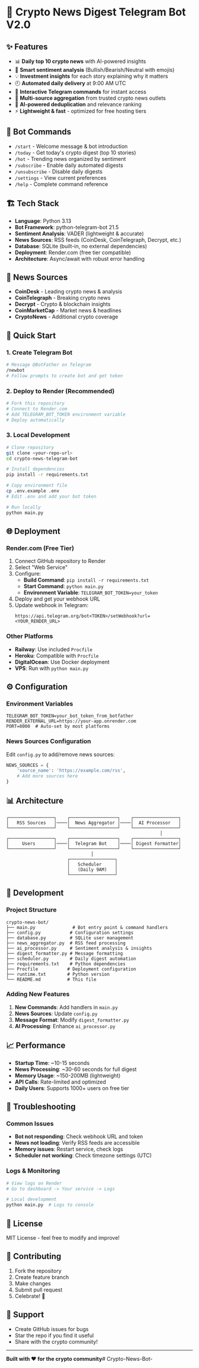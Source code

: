 # 🚀 Crypto News Digest Telegram Bot V2.0

## ✨ Features
- 📊 **Daily top 10 crypto news** with AI-powered insights
- 🎯 **Smart sentiment analysis** (Bullish/Bearish/Neutral with emojis)
- 💡 **Investment insights** for each story explaining why it matters
- 🕘 **Automated daily delivery** at 9:00 AM UTC
- 📱 **Interactive Telegram commands** for instant access
- 🔄 **Multi-source aggregation** from trusted crypto news outlets
- 🧠 **AI-powered deduplication** and relevance ranking
- ⚡ **Lightweight & fast** - optimized for free hosting tiers

## 🤖 Bot Commands
- `/start` - Welcome message & bot introduction
- `/today` - Get today's crypto digest (top 10 stories)
- `/hot` - Trending news organized by sentiment
- `/subscribe` - Enable daily automated digests
- `/unsubscribe` - Disable daily digests
- `/settings` - View current preferences
- `/help` - Complete command reference

## 🏗️ Tech Stack
- **Language**: Python 3.13
- **Bot Framework**: python-telegram-bot 21.5
- **Sentiment Analysis**: VADER (lightweight & accurate)
- **News Sources**: RSS feeds (CoinDesk, CoinTelegraph, Decrypt, etc.)
- **Database**: SQLite (built-in, no external dependencies)
- **Deployment**: Render.com (free tier compatible)
- **Architecture**: Async/await with robust error handling

## 📰 News Sources
- **CoinDesk** - Leading crypto news & analysis
- **CoinTelegraph** - Breaking crypto news
- **Decrypt** - Crypto & blockchain insights
- **CoinMarketCap** - Market news & headlines
- **CryptoNews** - Additional crypto coverage

## 🚀 Quick Start

### 1. Create Telegram Bot
```bash
# Message @BotFather on Telegram
/newbot
# Follow prompts to create bot and get token
```

### 2. Deploy to Render (Recommended)
```bash
# Fork this repository
# Connect to Render.com
# Add TELEGRAM_BOT_TOKEN environment variable
# Deploy automatically
```

### 3. Local Development
```bash
# Clone repository
git clone <your-repo-url>
cd crypto-news-telegram-bot

# Install dependencies
pip install -r requirements.txt

# Copy environment file
cp .env.example .env
# Edit .env and add your bot token

# Run locally
python main.py
```

## 🌐 Deployment

### Render.com (Free Tier)
1. Connect GitHub repository to Render
2. Select "Web Service"
3. Configure:
   - **Build Command**: `pip install -r requirements.txt`
   - **Start Command**: `python main.py`
   - **Environment Variable**: `TELEGRAM_BOT_TOKEN=your_token`
4. Deploy and get your webhook URL
5. Update webhook in Telegram: 
   ```
   https://api.telegram.org/bot<TOKEN>/setWebhook?url=<YOUR_RENDER_URL>
   ```

### Other Platforms
- **Railway**: Use included `Procfile`
- **Heroku**: Compatible with `Procfile`
- **DigitalOcean**: Use Docker deployment
- **VPS**: Run with `python main.py`

## ⚙️ Configuration

### Environment Variables
```env
TELEGRAM_BOT_TOKEN=your_bot_token_from_botfather
RENDER_EXTERNAL_URL=https://your-app.onrender.com
PORT=8000  # Auto-set by most platforms
```

### News Sources Configuration
Edit `config.py` to add/remove news sources:
```python
NEWS_SOURCES = {
    'source_name': 'https://example.com/rss',
    # Add more sources here
}
```

## 📊 Architecture

```
┌─────────────────┐    ┌──────────────────┐    ┌─────────────────┐
│   RSS Sources   │────│  News Aggregator │────│  AI Processor   │
└─────────────────┘    └──────────────────┘    └─────────────────┘
                                                          │
┌─────────────────┐    ┌──────────────────┐    ┌─────────────────┐
│     Users       │────│  Telegram Bot    │────│ Digest Formatter│
└─────────────────┘    └──────────────────┘    └─────────────────┘
                                │
                       ┌─────────────────┐
                       │   Scheduler     │
                       │   (Daily 9AM)   │
                       └─────────────────┘
```

## 🔧 Development

### Project Structure
```
crypto-news-bot/
├── main.py              # Bot entry point & command handlers
├── config.py           # Configuration settings
├── database.py         # SQLite user management
├── news_aggregator.py  # RSS feed processing
├── ai_processor.py     # Sentiment analysis & insights
├── digest_formatter.py # Message formatting
├── scheduler.py        # Daily digest automation
├── requirements.txt    # Python dependencies
├── Procfile           # Deployment configuration
├── runtime.txt        # Python version
└── README.md          # This file
```

### Adding New Features
1. **New Commands**: Add handlers in `main.py`
2. **News Sources**: Update `config.py` 
3. **Message Format**: Modify `digest_formatter.py`
4. **AI Processing**: Enhance `ai_processor.py`

## 📈 Performance
- **Startup Time**: ~10-15 seconds
- **News Processing**: ~30-60 seconds for full digest
- **Memory Usage**: ~150-200MB (lightweight)
- **API Calls**: Rate-limited and optimized
- **Daily Users**: Supports 1000+ users on free tier

## 🐛 Troubleshooting

### Common Issues
- **Bot not responding**: Check webhook URL and token
- **News not loading**: Verify RSS feeds are accessible
- **Memory issues**: Restart service, check logs
- **Scheduler not working**: Check timezone settings (UTC)

### Logs & Monitoring
```bash
# View logs on Render
# Go to dashboard -> Your service -> Logs

# Local development
python main.py  # Logs to console
```

## 📝 License
MIT License - feel free to modify and improve!

## 🤝 Contributing
1. Fork the repository
2. Create feature branch
3. Make changes
4. Submit pull request
5. Celebrate! 🎉

## 🌟 Support
- Create GitHub issues for bugs
- Star the repo if you find it useful
- Share with the crypto community!

---
**Built with ❤️ for the crypto community**#   C r y p t o - N e w s - B o t -  
 